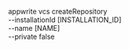 appwrite vcs createRepository \
        --installationId [INSTALLATION_ID] \
        --name [NAME] \
        --private false
